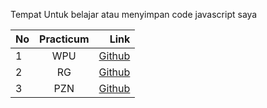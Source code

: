 Tempat Untuk belajar atau menyimpan code javascript saya

| No   |  Practicum  | Link  |
|:-----|:-----------:|------:|
| 1    |  WPU    | [Github](https://github.com/IrnandaNanda/Pemrogaman-javascript/tree/WPU) |
| 2    |  RG     | [Github](https://github.com/) |
| 3    |  PZN    | [Github](https://github.com/) |
